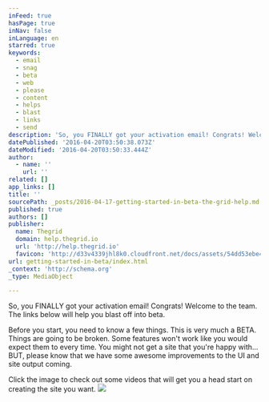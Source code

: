 ```yaml
---
inFeed: true
hasPage: true
inNav: false
inLanguage: en
starred: true
keywords:
  - email
  - snag
  - beta
  - web
  - please
  - content
  - helps
  - blast
  - links
  - send
description: 'So, you FINALLY got your activation email! Congrats! Welcome to the team. The links below will help you blast off into beta.'
datePublished: '2016-04-20T03:50:38.073Z'
dateModified: '2016-04-20T03:50:33.444Z'
author:
  - name: ''
    url: ''
related: []
app_links: []
title: ''
sourcePath: _posts/2016-04-17-getting-started-in-beta-the-grid-help.md
published: true
authors: []
publisher:
  name: Thegrid
  domain: help.thegrid.io
  url: 'http://help.thegrid.io'
  favicon: 'http://d33v4339jhl8k0.cloudfront.net/docs/assets/54dd53ebe4b086c0c0966e7a/images/57107bbf9033602796675f1a/192-1.png'
url: getting-started-in-beta/index.html
_context: 'http://schema.org'
_type: MediaObject

---
```

So, you FINALLY got your activation email! Congrats! Welcome to the team. The links below will help you blast off into beta.

Before you start, you need to know a few things. This is very much a BETA. Things are going to be broken. Some features won't work like you would expect them to every time. You might not get a site that you're happy with... BUT, please know that we have some awesome improvements to the UI and site output coming.

Click the image to check out some videos that will get you a head start on creating the site you want.
![](https://the-grid-user-content.s3-us-west-2.amazonaws.com/03cafa41-bc6b-4314-92a7-d95a9cbade41.jpg)